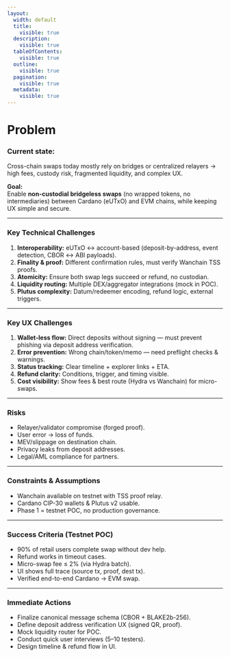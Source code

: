```yaml
---
layout:
  width: default
  title:
    visible: true
  description:
    visible: true
  tableOfContents:
    visible: true
  outline:
    visible: true
  pagination:
    visible: true
  metadata:
    visible: true
---
```


# Problem

### **Current state:**

Cross-chain swaps today mostly rely on bridges or centralized relayers → high fees, custody risk, fragmented liquidity, and complex UX.

**Goal:**\
Enable **non-custodial bridgeless swaps** (no wrapped tokens, no intermediaries) between Cardano (eUTxO) and EVM chains, while keeping UX simple and secure.

***

### Key Technical Challenges

1. **Interoperability:** eUTxO ↔ account-based (deposit-by-address, event detection, CBOR ↔ ABI payloads).
2. **Finality & proof:** Different confirmation rules, must verify Wanchain TSS proofs.
3. **Atomicity:** Ensure both swap legs succeed or refund, no custodian.
4. **Liquidity routing:** Multiple DEX/aggregator integrations (mock in POC).
5. **Plutus complexity:** Datum/redeemer encoding, refund logic, external triggers.

***

### Key UX Challenges

1. **Wallet-less flow:** Direct deposits without signing — must prevent phishing via deposit address verification.
2. **Error prevention:** Wrong chain/token/memo — need preflight checks & warnings.
3. **Status tracking:** Clear timeline + explorer links + ETA.
4. **Refund clarity:** Conditions, trigger, and timing visible.
5. **Cost visibility:** Show fees & best route (Hydra vs Wanchain) for micro-swaps.

***

### Risks

* Relayer/validator compromise (forged proof).
* User error → loss of funds.
* MEV/slippage on destination chain.
* Privacy leaks from deposit addresses.
* Legal/AML compliance for partners.

***

### Constraints & Assumptions

* Wanchain available on testnet with TSS proof relay.
* Cardano CIP-30 wallets & Plutus v2 usable.
* Phase 1 = testnet POC, no production governance.

***

### Success Criteria (Testnet POC)

* 90% of retail users complete swap without dev help.
* Refund works in timeout cases.
* Micro-swap fee ≤ 2% (via Hydra batch).
* UI shows full trace (source tx, proof, dest tx).
* Verified end-to-end Cardano → EVM swap.

***

### Immediate Actions

* Finalize canonical message schema (CBOR + BLAKE2b-256).
* Define deposit address verification UX (signed QR, proof).
* Mock liquidity router for POC.
* Conduct quick user interviews (5–10 testers).
* Design timeline & refund flow in UI.
